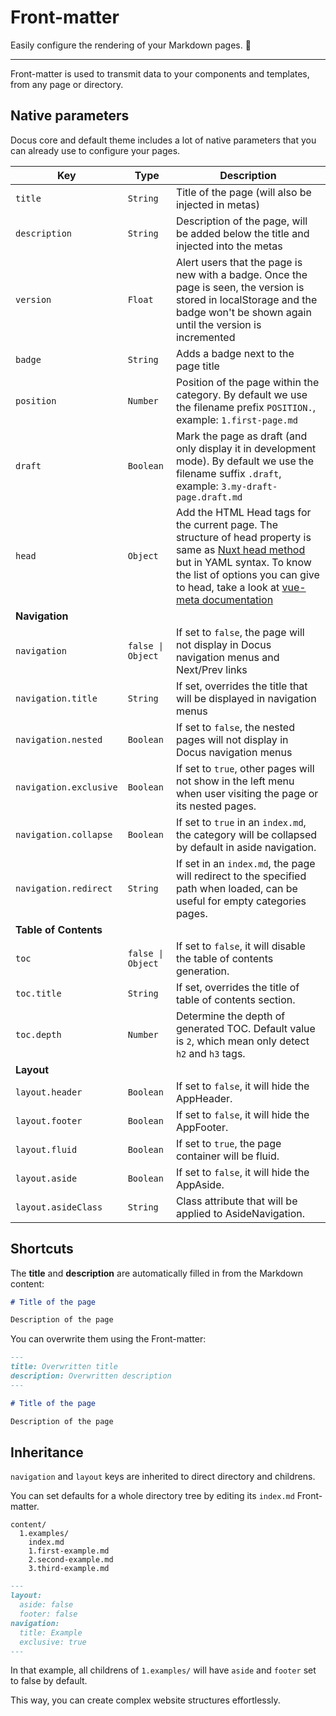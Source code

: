 # Front-matter

Easily configure the rendering of your Markdown pages. 📝

---

Front-matter is used to transmit data to your components and templates, from any page or directory.

## Native parameters

Docus core and default theme includes a lot of native parameters that you can already use to configure your pages.

| Key | Type | Description |
|---------|--------| -----|
| `title` | `String` | Title of the page (will also be injected in metas) |
| `description` | `String` | Description of the page, will be added below the title and injected into the metas |
| `version` | `Float` | Alert users that the page is new with a badge. Once the page is seen, the version is stored in localStorage and the badge won't be shown again until the version is incremented  |
| `badge` | `String` | Adds a badge next to the page title |
| `position` | `Number` | Position of the page within the category. By default we use the filename prefix `POSITION.`, example: `1.first-page.md` |
| `draft` | `Boolean` | Mark the page as draft (and only display it in development mode). By default we use the filename suffix `.draft`, example: `3.my-draft-page.draft.md` |
| `head` | `Object` | Add the HTML Head tags for the current page. The structure of head property is same as [Nuxt head method](https://nuxtjs.org/docs/2.x/components-glossary/pages-head/) but in YAML syntax. To know the list of options you can give to head, take a look at [vue-meta documentation](https://vue-meta.nuxtjs.org/api/#metainfo-properties) |
| **Navigation** | | |
| `navigation` | `false \| Object` | If set to `false`, the page will not display in Docus navigation menus and Next/Prev links |
| `navigation.title` | `String` | If set, overrides the title that will be displayed in navigation menus |
| `navigation.nested`| `Boolean`| If set to `false`, the nested pages will not display in Docus navigation menus |
| `navigation.exclusive` | `Boolean` | If set to `true`, other pages will not show in the left menu when user visiting the page or its nested pages. |
| `navigation.collapse` | `Boolean` | If set to `true` in an `index.md`, the category will be collapsed by default in aside navigation. |
| `navigation.redirect` | `String` | If set in an `index.md`, the page will redirect to the specified path when loaded, can be useful for empty categories pages. |
| **Table of Contents** | | |
| `toc` | `false \| Object` | If set to `false`, it will disable the table of contents generation. |
| `toc.title` | `String` | If set, overrides the title of table of contents section. |
| `toc.depth` | `Number` | Determine the depth of generated TOC. Default value is `2`, which mean only detect `h2` and `h3` tags. |
| **Layout** | | |
| `layout.header` | `Boolean` | If set to `false`, it will hide the AppHeader. |
| `layout.footer` | `Boolean` | If set to `false`, it will hide the AppFooter. |
| `layout.fluid` | `Boolean` | If set to `true`, the page container will be fluid. |
| `layout.aside` | `Boolean` | If set to `false`, it will hide the AppAside. |
| `layout.asideClass` | `String` | Class attribute that will be applied to AsideNavigation. |

## Shortcuts

The **title** and **description** are automatically filled in from the Markdown content:

```md
# Title of the page

Description of the page
```

You can overwrite them using the Front-matter:

```md
---
title: Overwritten title
description: Overwritten description
---

# Title of the page

Description of the page
```

## Inheritance

`navigation` and `layout` keys are inherited to direct directory and childrens.

You can set defaults for a whole directory tree by editing its `index.md` Front-matter.

``` [Directory structure]
content/
  1.examples/
    index.md
    1.first-example.md
    2.second-example.md
    3.third-example.md
```

```markdown [index.md]
---
layout:
  aside: false
  footer: false
navigation:
  title: Example
  exclusive: true
---
```

In that example, all childrens of `1.examples/` will have `aside` and `footer` set to false by default.

This way, you can create complex website structures effortlessly.
